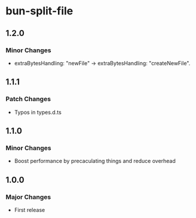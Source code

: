 # bun-split-file

## 1.2.0

### Minor Changes

- extraBytesHandling: "newFile" -> extraBytesHandling: "createNewFile".

## 1.1.1

### Patch Changes

- Typos in types.d.ts

## 1.1.0

### Minor Changes

- Boost performance by precaculating things and reduce overhead

## 1.0.0

### Major Changes

- First release
